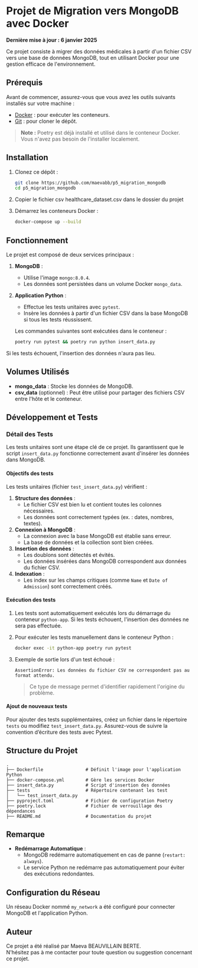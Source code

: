 # Projet de Migration vers MongoDB avec Docker

**Dernière mise à jour : 6 janvier 2025**

Ce projet consiste à migrer des données médicales à partir d'un fichier CSV vers une base de données MongoDB, tout en utilisant Docker pour une gestion efficace de l'environnement.

## Prérequis

Avant de commencer, assurez-vous que vous avez les outils suivants installés sur votre machine :

- [Docker](https://www.docker.com/get-started) : pour exécuter les conteneurs.
- [Git](https://git-scm.com/) : pour cloner le dépôt.

> **Note :** Poetry est déjà installé et utilisé dans le conteneur Docker. Vous n'avez pas besoin de l'installer localement.

## Installation

1. Clonez ce dépôt :

   ```bash
   git clone https://github.com/maevabb/p5_migration_mongodb
   cd p5_migration_mongodb
   ```

2. Copier le fichier csv healthcare_dataset.csv dans le dossier du projet

3. Démarrez les conteneurs Docker :

   ```bash
   docker-compose up --build
   ```

## Fonctionnement

Le projet est composé de deux services principaux :

1. **MongoDB** :
   - Utilise l'image `mongo:8.0.4`.
   - Les données sont persistées dans un volume Docker `mongo_data`.

2. **Application Python** :
   - Effectue les tests unitaires avec `pytest`.
   - Insère les données à partir d'un fichier CSV dans la base MongoDB si tous les tests réussissent.

   Les commandes suivantes sont exécutées dans le conteneur :

   ```bash
   poetry run pytest && poetry run python insert_data.py
   ```

Si les tests échouent, l'insertion des données n'aura pas lieu.

## Volumes Utilisés

- **mongo_data** : Stocke les données de MongoDB.
- **csv_data** (optionnel) : Peut être utilisé pour partager des fichiers CSV entre l'hôte et le conteneur.

## Développement et Tests

### Détail des Tests

Les tests unitaires sont une étape clé de ce projet. Ils garantissent que le script `insert_data.py` fonctionne correctement avant d'insérer les données dans MongoDB.

#### Objectifs des tests

Les tests unitaires (fichier `test_insert_data.py`) vérifient :

1. **Structure des données** :
   - Le fichier CSV est bien lu et contient toutes les colonnes nécessaires.
   - Les données sont correctement typées (ex. : dates, nombres, textes).
2. **Connexion à MongoDB** :
   - La connexion avec la base MongoDB est établie sans erreur.
   - La base de données et la collection sont bien créées.
3. **Insertion des données** :
   - Les doublons sont détectés et évités.
   - Les données insérées dans MongoDB correspondent aux données du fichier CSV.
4. **Indexation** :
   - Les index sur les champs critiques (comme `Name` et `Date of Admission`) sont correctement créés.

#### Exécution des tests

1. Les tests sont automatiquement exécutés lors du démarrage du conteneur `python-app`. Si les tests échouent, l'insertion des données ne sera pas effectuée.

2. Pour exécuter les tests manuellement dans le conteneur Python :
   ```bash
   docker exec -it python-app poetry run pytest
   ```

3. Exemple de sortie lors d'un test échoué :
   ```
   AssertionError: Les données du fichier CSV ne correspondent pas au format attendu.
   ```
   > Ce type de message permet d'identifier rapidement l'origine du problème.

#### Ajout de nouveaux tests

Pour ajouter des tests supplémentaires, créez un fichier dans le répertoire `tests` ou modifiez `test_insert_data.py`. Assurez-vous de suivre la convention d’écriture des tests avec Pytest.

## Structure du Projet

```
.
├── Dockerfile                # Définit l'image pour l'application Python
├── docker-compose.yml        # Gère les services Docker
├── insert_data.py            # Script d'insertion des données
├── tests                     # Répertoire contenant les test
│   └── test_insert_data.py
├── pyproject.toml            # Fichier de configuration Poetry
├── poetry.lock               # Fichier de verrouillage des dépendances
├── README.md                 # Documentation du projet
```

## Remarque

- **Redémarrage Automatique** :
  - MongoDB redémarre automatiquement en cas de panne (`restart: always`).
  - Le service Python ne redémarre pas automatiquement pour éviter des exécutions redondantes.

## Configuration du Réseau

Un réseau Docker nommé `my_network` a été configuré pour connecter MongoDB et l'application Python. 

## Auteur

Ce projet a été réalisé par Maeva BEAUVILLAIN BERTE.  
N'hésitez pas à me contacter pour toute question ou suggestion concernant ce projet.  